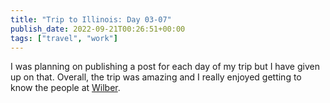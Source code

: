 ```yaml
---
title: "Trip to Illinois: Day 03-07"
publish_date: 2022-09-21T00:26:51+00:00
tags: ["travel", "work"]
---
```


I was planning on publishing a post for each day of my trip but I have given up on that. Overall, the trip was amazing and I really enjoyed getting to know the people at [Wilber](https://wilbergroup.com).
